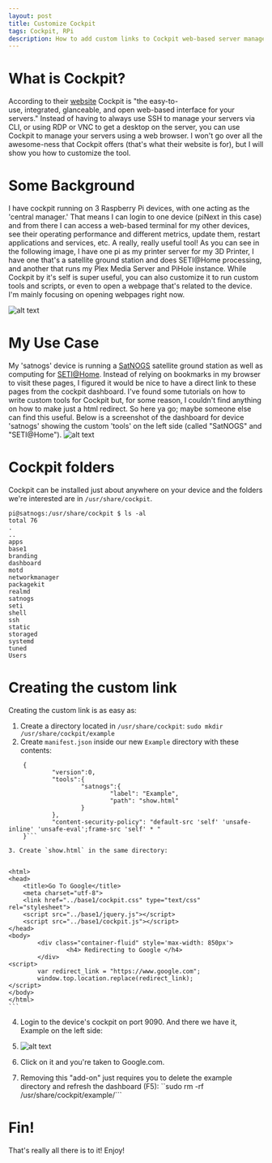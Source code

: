 ```yaml
---
layout: post
title: Customize Cockpit
tags: Cockpit, RPi
description: How to add custom links to Cockpit web-based server management tool.
---
```



# What is Cockpit?
According to their [website](https://cockpit-project.org/) Cockpit is "the easy-to-use, integrated, glanceable, and open web-based interface for your servers." Instead of having to always use SSH to manage your servers via CLI, or using RDP or VNC to get a desktop on the server, you can use Cockpit to manage your servers using a web browser. I won't go over all the awesome-ness that Cockpit offers (that's what their website is for), but I will show you how to customize the tool.


# Some Background
I have cockpit running on 3 Raspberry Pi devices, with one acting as the 'central manager.' That means I can login to one device (piNext in this case) and from there I can access a web-based terminal for my other devices, see their operating performance and different metrics, update them, restart applications and services, etc. A really, really useful tool! As you can see in the following image, I have one pi as my printer server for my 3D Printer, I have one that's a satellite ground station and does SETI@Home processing, and another that runs my Plex Media Server and PiHole instance. While Cockpit by it's self is super useful, you can also customize it to run custom tools and scripts, or even to open a webpage that's related to the device. I'm mainly focusing on opening webpages right now.

![alt text](https://cyb3rsinn3r.github.io/images/Cockpit/1.png "1")


# My Use Case
My 'satnogs' device is running a [SatNOGS](https://satnogs.org/) satellite ground station as well as computing for [SETI@Home](https://setiathome.berkeley.edu/). Instead of relying on bookmarks in my browser to visit these pages, I figured it would be nice to have a direct link to these pages from the cockpit dashboard. I've found some tutorials on how to write custom tools for Cockpit but, for some reason, I couldn't find anything on how to make just a html redirect. So here ya go; maybe someone else can find this useful. Below is a screenshot of the dashboard for device 'satnogs' showing the custom 'tools' on the left side (called "SatNOGS" and "SETI@Home").
![alt text](https://cyb3rsinn3r.github.io/images/Cockpit/2.png "2")


# Cockpit folders
Cockpit can be installed just about anywhere on your device and the folders we're interested are in `/usr/share/cockpit`.
```
pi@satnogs:/usr/share/cockpit $ ls -al
total 76
.
..
apps
base1
branding
dashboard
motd
networkmanager
packagekit
realmd
satnogs
seti
shell
ssh
static
storaged
systemd
tuned
Users
```

# Creating the custom link
Creating the custom link is as easy as:
1. Create a directory located in `/usr/share/cockpit`:
```sudo mkdir /usr/share/cockpit/example```
2. Create `manifest.json` inside our new `Example` directory with these contents:
```
	{
	        "version":0,
	        "tools":{
	                "satnogs":{
	                        "label": "Example",
	                        "path": "show.html"
	                }
	        },
	        "content-security-policy": "default-src 'self' 'unsafe-inline' 'unsafe-eval';frame-src 'self' * "
	}```
	
3. Create `show.html` in the same directory:
	
```
	<html>
	<head>
	    <title>Go To Google</title>
	    <meta charset="utf-8">
	    <link href="../base1/cockpit.css" type="text/css" rel="stylesheet">
	    <script src="../base1/jquery.js"></script>
	    <script src="../base1/cockpit.js"></script>
	</head>
	<body>
	        <div class="container-fluid" style='max-width: 850px'>
	                <h4> Redirecting to Google </h4>
	        </div>
	<script>
	        var redirect_link = "https://www.google.com";
	        window.top.location.replace(redirect_link);
	</script>
	</body>
	</html>
	```
	
4. Login to the device's cockpit on port 9090. And there we have it, Example on the left side:
5. ![alt text](https://cyb3rsinn3r.github.io/images/Cockpit/3.png "3")
	
6. Click on it and you're taken to Google.com. 
7. Removing this "add-on" just requires you to delete the example directory and refresh the dashboard (F5):
``sudo rm -rf /usr/share/cockpit/example/```
	
# Fin!

That's really all there is to it! Enjoy!
